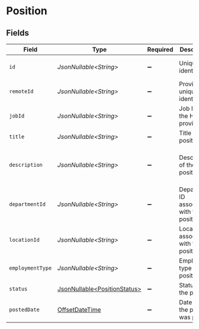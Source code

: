 # Position


## Fields

| Field                                                                                     | Type                                                                                      | Required                                                                                  | Description                                                                               | Example                                                                                   |
| ----------------------------------------------------------------------------------------- | ----------------------------------------------------------------------------------------- | ----------------------------------------------------------------------------------------- | ----------------------------------------------------------------------------------------- | ----------------------------------------------------------------------------------------- |
| `id`                                                                                      | *JsonNullable\<String>*                                                                   | :heavy_minus_sign:                                                                        | Unique identifier                                                                         | 8187e5da-dc77-475e-9949-af0f1fa4e4e3                                                      |
| `remoteId`                                                                                | *JsonNullable\<String>*                                                                   | :heavy_minus_sign:                                                                        | Provider's unique identifier                                                              | 8187e5da-dc77-475e-9949-af0f1fa4e4e3                                                      |
| `jobId`                                                                                   | *JsonNullable\<String>*                                                                   | :heavy_minus_sign:                                                                        | Job ID from the HRIS provider                                                             | JOB-12345                                                                                 |
| `title`                                                                                   | *JsonNullable\<String>*                                                                   | :heavy_minus_sign:                                                                        | Title of the position                                                                     | Senior Software Engineer                                                                  |
| `description`                                                                             | *JsonNullable\<String>*                                                                   | :heavy_minus_sign:                                                                        | Description of the position                                                               | Responsible for developing and maintaining software applications                          |
| `departmentId`                                                                            | *JsonNullable\<String>*                                                                   | :heavy_minus_sign:                                                                        | Department ID associated with the position                                                | dept-123                                                                                  |
| `locationId`                                                                              | *JsonNullable\<String>*                                                                   | :heavy_minus_sign:                                                                        | Location ID associated with the position                                                  | loc-456                                                                                   |
| `employmentType`                                                                          | *JsonNullable\<String>*                                                                   | :heavy_minus_sign:                                                                        | Employment type for the position                                                          | full-time                                                                                 |
| `status`                                                                                  | [JsonNullable\<PositionStatus>](../../models/components/PositionStatus.md)                | :heavy_minus_sign:                                                                        | Status of the position                                                                    |                                                                                           |
| `postedDate`                                                                              | [OffsetDateTime](https://docs.oracle.com/javase/8/docs/api/java/time/OffsetDateTime.html) | :heavy_minus_sign:                                                                        | Date when the position was posted                                                         | 2024-01-15T10:00:00.000Z                                                                  |